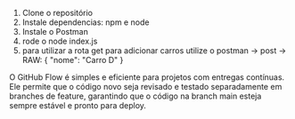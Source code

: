 1. Clone o repositório
2. Instale dependencias:
    npm e node
3. Instale o Postman
4. rode o node index.js
5. para utilizar a rota get para adicionar carros utilize o postman -> post -> RAW:
                                                                                    {
                                                                                    "nome": "Carro D"
                                                                                    }
    
O GitHub Flow é simples e eficiente para projetos com entregas contínuas. 
Ele permite que o código novo seja revisado e testado separadamente em branches de feature, 
garantindo que o código na branch main esteja sempre estável e pronto para deploy.
